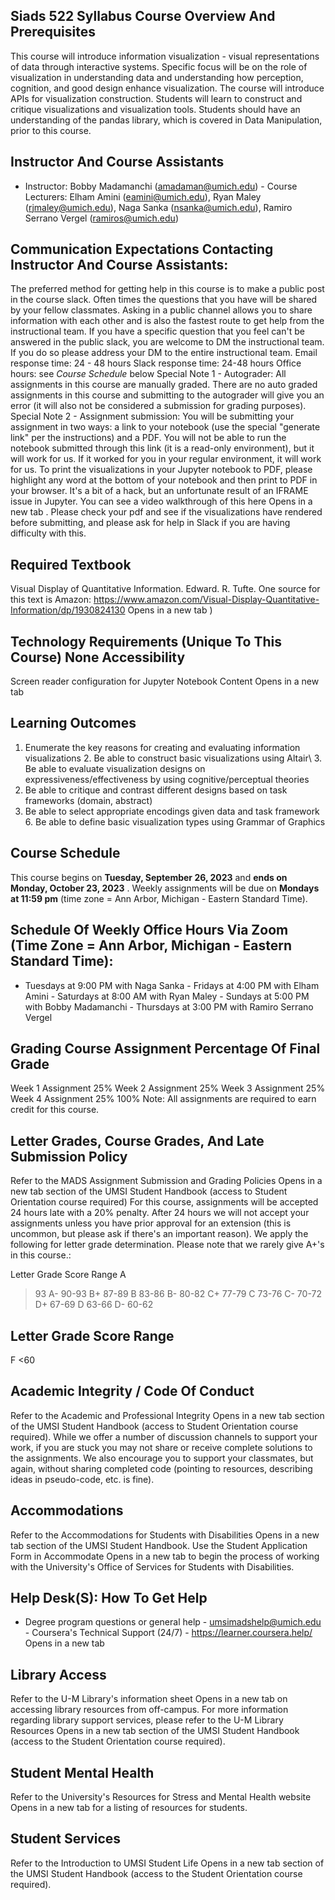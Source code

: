 ## Siads 522 Syllabus Course Overview And Prerequisites

This course will introduce information visualization - visual representations of data through interactive systems. Specific focus will be on the role of visualization in understanding data and understanding how perception, cognition, and good design enhance visualization. The course will introduce APIs for visualization construction. Students will learn to construct and critique visualizations and visualization tools. Students should have an understanding of the pandas library, which is covered in Data Manipulation, prior to this course.

## Instructor And Course Assistants

- Instructor: Bobby Madamanchi (amadaman@umich.edu) - Course Lecturers: Elham Amini (eamini@umich.edu), Ryan Maley (rjmaley@umich.edu), Naga Sanka (nsanka@umich.edu), Ramiro Serrano Vergel (ramiros@umich.edu)

## Communication Expectations Contacting Instructor And Course Assistants:

The preferred method for getting help in this course is to make a public post in the course slack. Often times the questions that you have will be shared by your fellow classmates. Asking in a public channel allows you to share information with each other and is also the fastest route to get help from the instructional team. If you have a specific question that you feel can't be answered in the public slack, you are welcome to DM the instructional team. If you do so please address your DM to the entire instructional team. Email response time: 24 - 48 hours Slack response time: 24-48 hours Office hours: see _Course Schedule_ below Special Note 1 - Autograder: All assignments in this course are manually graded. There are no auto graded assignments in this course and submitting to the autograder will give you an error (it will also not be considered a submission for grading purposes). Special Note 2 - Assignment submission: You will be submitting your assignment in two ways: a link to your notebook (use the special "generate link" per the instructions) and a PDF. You will not be able to run the notebook submitted through this link (it is a read-only environment), but it will work for us. If it worked for you in your regular environment, it will work for us. To print the visualizations in your Jupyter notebook to PDF, please highlight any word at the bottom of your notebook and then print to PDF in your browser. It's a bit of a hack, but an unfortunate result of an IFRAME issue in Jupyter. You can see a video walkthrough of this here Opens in a new tab . Please check your pdf and see if the visualizations have rendered before submitting, and please ask for help in Slack if you are having difficulty with this.

## Required Textbook

Visual Display of Quantitative Information. Edward. R. Tufte. One source for this text is Amazon: https://www.amazon.com/Visual-Display-Quantitative-Information/dp/1930824130 Opens in a new tab )

## Technology Requirements (Unique To This Course) None Accessibility

Screen reader configuration for Jupyter Notebook Content Opens in a new tab

## Learning Outcomes

1.  Enumerate the key reasons for creating and evaluating information visualizations 2. Be able to construct basic visualizations using Altair\ 3. Be able to evaluate visualization designs on expressiveness/effectiveness by using cognitive/perceptual theories
2.  Be able to critique and contrast different designs based on task frameworks (domain, abstract)
3.  Be able to select appropriate encodings given data and task framework 6. Be able to define basic visualization types using Grammar of Graphics

## Course Schedule

This course begins on **Tuesday, September 26, 2023** and **ends on Monday, October 23, 2023** . Weekly assignments will be due on **Mondays at 11:59 pm** (time zone = Ann Arbor, Michigan - Eastern Standard Time).

## Schedule Of Weekly Office Hours Via Zoom (Time Zone = Ann Arbor, Michigan - Eastern Standard Time):

- Tuesdays at 9:00 PM with Naga Sanka - Fridays at 4:00 PM with Elham Amini - Saturdays at 8:00 AM with Ryan Maley - Sundays at 5:00 PM with Bobby Madamanchi - Thursdays at 3:00 PM with Ramiro Serrano Vergel

## Grading Course Assignment Percentage Of Final Grade

Week 1 Assignment 25% Week 2 Assignment 25% Week 3 Assignment 25% Week 4 Assignment 25%
100%
Note: All assignments are required to earn credit for this course.

## Letter Grades, Course Grades, And Late Submission Policy

Refer to the MADS Assignment Submission and Grading Policies Opens in a new tab section of the UMSI Student Handbook (access to Student Orientation course required) For this course, assignments will be accepted 24 hours late with a 20% penalty. After 24 hours we will not accept your assignments unless you have prior approval for an extension (this is uncommon, but please ask if there's an important reason). We apply the following for letter grade determination. Please note that we rarely give A+'s in this course.:

Letter Grade Score Range
A

> 93
> A-
> 90-93
> B+
> 87-89
> B
> 83-86
> B-
> 80-82
> C+
> 77-79
> C
> 73-76
> C-
> 70-72
> D+
> 67-69
> D
> 63-66
> D-
> 60-62

## Letter Grade Score Range

F
<60

## Academic Integrity / Code Of Conduct

Refer to the Academic and Professional Integrity Opens in a new tab section of the UMSI Student Handbook (access to Student Orientation course required). While we offer a number of discussion channels to support your work, if you are stuck you may not share or receive complete solutions to the assignments. We also encourage you to support your classmates, but again, without sharing completed code (pointing to resources, describing ideas in pseudo-code, etc. is fine).

## Accommodations

Refer to the Accommodations for Students with Disabilities Opens in a new tab section of the UMSI Student Handbook. Use the Student Application Form in Accommodate Opens in a new tab to begin the process of working with the University's Office of Services for Students with Disabilities.

## Help Desk(S): How To Get Help

- Degree program questions or general help - umsimadshelp@umich.edu - Coursera's Technical Support (24/7) - https://learner.coursera.help/ Opens in a new tab

## Library Access

Refer to the U-M Library's information sheet Opens in a new tab on accessing library resources from off-campus. For more information regarding library support services, please refer to the U-M Library Resources Opens in a new tab section of the UMSI Student Handbook (access to the Student Orientation course required).

## Student Mental Health

Refer to the University's Resources for Stress and Mental Health website Opens in a new tab for a listing of resources for students.

## Student Services

Refer to the Introduction to UMSI Student Life Opens in a new tab section of the UMSI Student Handbook (access to the Student Orientation course required).
